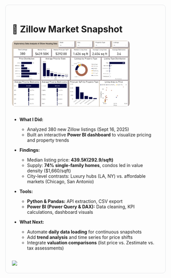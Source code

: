 <div align="left" style="border:1px solid #e1e4e8; border-radius:10px; padding:20px; max-width:600px; margin:auto;">

# 🏡 Zillow Market Snapshot

<img src="https://github.com/loicemumo/Zillow-EDA/blob/main/zillow%20dashboard.PNG" alt="Zillow Dashboard" width="80%" style="border-radius:10px; margin-bottom:15px;"/>

- **What I Did:**  
  - Analyzed 380 new Zillow listings (Sept 16, 2025)  
  - Built an interactive **Power BI dashboard** to visualize pricing and property trends  

- **Findings:**  
  - Median listing price: **$439.5K ($292.9/sqft)**  
  - Supply: **74% single-family homes**, condos led in value density ($1,660/sqft)  
  - City-level contrasts: Luxury hubs (LA, NY) vs. affordable markets (Chicago, San Antonio)  

- **Tools:**  
  - **Python & Pandas:** API extraction, CSV export  
  - **Power BI (Power Query & DAX):** Data cleaning, KPI calculations, dashboard visuals  

- **What Next:**  
  - Automate **daily data loading** for continuous snapshots  
  - Add **trend analysis** and time series for price shifts  
  - Integrate **valuation comparisons** (list price vs. Zestimate vs. tax assessments)  

<br>

<a href="./CASE_STUDY.md">
  <img src="https://img.shields.io/badge/📖%20Explore%20Full%20Case%20Study-blue?style=for-the-badge"/>
</a>

</div>
